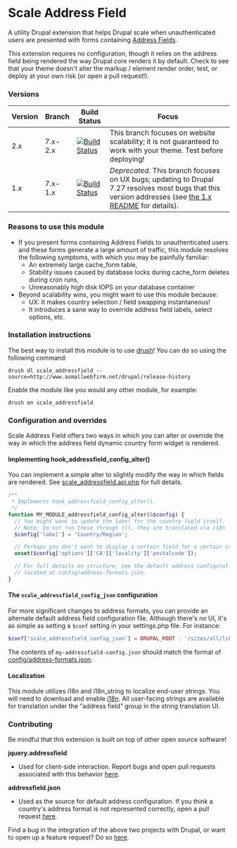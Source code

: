 Scale Address Field
===================

A utility Drupal extension that helps Drupal scale when unauthenticated users
are presented with forms containing [Address Fields]().

This extension requires no configuration, though it relies on the address field
being rendered the way Drupal core renders it by default. Check to see that your
theme doesn't alter the markup / element render order, test, or deploy at your
own risk (or open a pull request!).


### Versions

Version | Branch | Build Status | Focus
------- | ------ | ----------- | -----
2.x     | 7.x-2.x | [![Build Status](https://travis-ci.org/asmallwebfirm/scale_addressfield.png?branch=7.x-2.x)](https://travis-ci.org/asmallwebfirm/scale_addressfield) | This branch focuses on website scalability; it is not guaranteed to work with your theme. Test before deploying!
1.x     | 7.x-1.x | [![Build Status](https://travis-ci.org/asmallwebfirm/scale_addressfield.png?branch=7.x-1.x)](https://travis-ci.org/asmallwebfirm/scale_addressfield) | _Deprecated_. This branch focuses on UX bugs; updating to Drupal 7.27 resolves most bugs that this version addresses (see [the 1.x README]() for details).


### Reasons to use this module

- If you present forms containing Address Fields to unauthenticated users and
  these forms generate a large amount of traffic, this module resolves the
  following symptoms, with which you may be painfully familiar:
  - An extremely large cache_form table,
  - Stability issues caused by database locks during cache_form deletes during
    cron runs,
  - Unreasonably high disk IOPS on your database container
- Beyond scalability wins, you might want to use this module because:
  - UX: It makes country selection / field swapping instantaneous!
  - It introduces a sane way to override address field labels, select options,
    etc.


### Installation instructions

The best way to install this module is to use [drush][]! You can do so
using the following command:

```
drush dl scale_addressfield --source=http://www.asmallwebfirm.net/drupal/release-history
```

Enable the module like you would any other module, for example:

```
drush en scale_addressfield
```


### Configuration and overrides

Scale Address Field offers two ways in which you can alter or override the way
in which the address field dynamic country form widget is rendered.

#### Implementing hook_addressfield_config_alter()

You can implement a simple alter to slightly modify the way in which fields are
rendered. See [scale_addressfield.api.php](scale_addressfield.api.php) for full
details.

```php
/**
 * Implements hook_addressfield_config_alter().
 */
function MY_MODULE_addressfield_config_alter(&$config) {
  // You might want to update the label for the country field itself.
  // Note: Do not run these through t(), they are translated via i18n
  $config['label'] = 'Country/Region';

  // Perhaps you don't want to display a certain field for a certain country.
  unset($config['options']['CA']['locality']['postalcode']);

  // For full details on structure, see the default address configuration file,
  // located at config/address-formats.json.
}
```

#### The `scale_addressfield_config_json` configuration

For more significant changes to address formats, you can provide an alternate
default address field configuration file. Although there's no UI, it's as simple
as setting a `$conf` setting in your settings.php file. For instance:

```php
$conf['scale_addressfield_config_json'] = DRUPAL_ROOT . '/sites/all/libraries/my-addressfield-config.json';
```

The contents of `my-addressfield-config.json` should match the format of
[config/address-formats.json](config/address-formats.json).

#### Localization

This module utilizes i18n and i18n_string to localize end-user strings. You will
need to download and enable [i18n](). All user-facing strings are available for
translation under the "address field" group in the string translation UI.


### Contributing

Be mindful that this extension is built on top of other open source software!

__jquery.addressfield__
- Used for client-side interaction. Report bugs and open pull requests
  associated with this behavior [here](https://github.com/tableau-mkt/jquery.addressfield).

__addressfield.json__
- Used as the source for default address configuration. If you think a country's
  address format is not represented correctly, open a pull request
  [here](https://github.com/tableau-mkt/addressfield.json).

Find a bug in the integration of the above two projects with Drupal, or want to
open up a feature request? Do so
[here](https://github.com/asmallwebfirm/scale_addressfield/issues).


[Address Fields]: https://drupal.org/project/addressfield
[the 1.x README]: https://github.com/asmallwebfirm/scale_addressfield/blob/7.x-1.x/README.md
[drush]: https://github.com/drush-ops/drush
[i18n]: https://drupal.org/project/i18n
